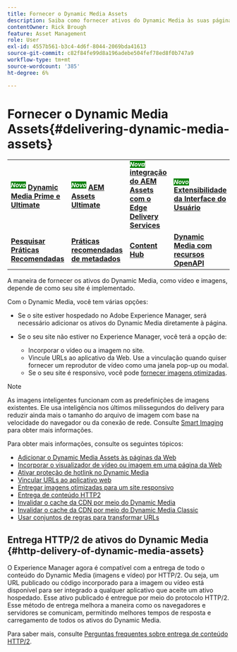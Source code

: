 ```yaml
---
title: Fornecer o Dynamic Media Assets
description: Saiba como fornecer ativos do Dynamic Media às suas páginas da Web por meio de vídeo e imagens incorporados ou vinculando URLs ao seu aplicativo da Web.
contentOwner: Rick Brough
feature: Asset Management
role: User
exl-id: 4557b561-b3c4-4d6f-8044-2069bda41613
source-git-commit: c82f84fe99d8a196adebe504fef78ed8f0b747a9
workflow-type: tm+mt
source-wordcount: '385'
ht-degree: 6%

---
```


# Fornecer o Dynamic Media Assets{#delivering-dynamic-media-assets}

<table>
    <tr>
        <td>
            <sup style= "background-color:#008000; color:#FFFFFF; font-weight:bold"><i>Novo</i></sup> <a href="/help/assets/dynamic-media/dm-prime-ultimate.md"><b>Dynamic Media Prime e Ultimate</b></a>
        </td>
        <td>
            <sup style= "background-color:#008000; color:#FFFFFF; font-weight:bold"><i>Novo</i></sup> <a href="/help/assets/assets-ultimate-overview.md"><b>AEM Assets Ultimate</b></a>
        </td>
        <td>
            <sup style= "background-color:#008000; color:#FFFFFF; font-weight:bold"><i>Nova</i></sup> <a href="/help/assets/integrate-aem-assets-edge-delivery-services.md"><b>integração do AEM Assets com o Edge Delivery Services</b></a>
        </td>
        <td>
            <sup style= "background-color:#008000; color:#FFFFFF; font-weight:bold"><i>Novo</i></sup> <a href="/help/assets/aem-assets-view-ui-extensibility.md"><b>Extensibilidade da Interface do Usuário</b></a>
        </td>
          <td>
            <sup style= "background-color:#008000; color:#FFFFFF; font-weight:bold"><i>Novo</i></sup> <a href="/help/assets/dynamic-media/enable-dynamic-media-prime-and-ultimate.md"><b>Habilitar o Dynamic Media Prime e o Ultimate</b></a>
        </td>
    </tr>
    <tr>
        <td>
            <a href="/help/assets/search-best-practices.md"><b>Pesquisar Práticas Recomendadas</b></a>
        </td>
        <td>
            <a href="/help/assets/metadata-best-practices.md"><b>Práticas recomendadas de metadados</b></a>
        </td>
        <td>
            <a href="/help/assets/product-overview.md"><b>Content Hub</b></a>
        </td>
        <td>
            <a href="/help/assets/dynamic-media-open-apis-overview.md"><b>Dynamic Media com recursos OpenAPI</b></a>
        </td>
        <td>
            <a href="https://developer.adobe.com/experience-cloud/experience-manager-apis/"><b>documentação para desenvolvedores do AEM Assets</b></a>
        </td>
    </tr>
</table>

A maneira de fornecer os ativos do Dynamic Media, como vídeo e imagens, depende de como seu site é implementado.

Com o Dynamic Media, você tem várias opções:

* Se o site estiver hospedado no Adobe Experience Manager, será necessário adicionar os ativos do Dynamic Media diretamente à página.
* Se o seu site não estiver no Experience Manager, você terá a opção de:

   * Incorporar o vídeo ou a imagem no site.
   * Vincule URLs ao aplicativo da Web. Use a vinculação quando quiser fornecer um reprodutor de vídeo como uma janela pop-up ou modal.
   * Se o seu site é responsivo, você pode [fornecer imagens otimizadas](/help/assets/dynamic-media/responsive-site.md).

>[!NOTE]
>
>As imagens inteligentes funcionam com as predefinições de imagens existentes. Ele usa inteligência nos últimos milissegundos do delivery para reduzir ainda mais o tamanho do arquivo de imagem com base na velocidade do navegador ou da conexão de rede. Consulte [Smart Imaging](/help/assets/dynamic-media/imaging-faq.md) para obter mais informações.

Para obter mais informações, consulte os seguintes tópicos:

* [Adicionar o Dynamic Media Assets às páginas da Web](/help/assets/dynamic-media/adding-dynamic-media-assets-to-pages.md)
* [Incorporar o visualizador de vídeo ou imagem em uma página da Web](/help/assets/dynamic-media/embed-code.md)
* [Ativar proteção de hotlink no Dynamic Media](/help/assets/dynamic-media/hotlink-protection.md)
* [Vincular URLs ao aplicativo web](/help/assets/dynamic-media/linking-urls-to-yourwebapplication.md)
* [Entregar imagens otimizadas para um site responsivo](/help/assets/dynamic-media/responsive-site.md)
* [Entrega de conteúdo HTTP2](/help/assets/dynamic-media/http2faq.md)
* [Invalidar o cache da CDN por meio do Dynamic Media](/help/assets/dynamic-media/invalidate-cdn-cache-dynamic-media.md)
* [Invalidar o cache da CDN por meio do Dynamic Media Classic](/help/assets/dynamic-media/invalidate-cdn-cache-dm-classic.md)
* [Usar conjuntos de regras para transformar URLs](/help/assets/dynamic-media/using-rulesets-to-transform-urls.md)

## Entrega HTTP/2 de ativos do Dynamic Media {#http-delivery-of-dynamic-media-assets}

O Experience Manager agora é compatível com a entrega de todo o conteúdo do Dynamic Media (imagens e vídeo) por HTTP/2. Ou seja, um URL publicado ou código incorporado para a imagem ou vídeo está disponível para ser integrado a qualquer aplicativo que aceite um ativo hospedado. Esse ativo publicado é entregue por meio do protocolo HTTP/2. Esse método de entrega melhora a maneira como os navegadores e servidores se comunicam, permitindo melhores tempos de resposta e carregamento de todos os ativos do Dynamic Media.

Para saber mais, consulte [Perguntas frequentes sobre entrega de conteúdo HTTP/2](/help/assets/dynamic-media/http2faq.md).
